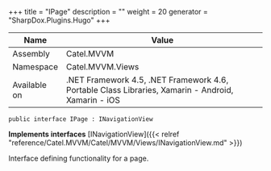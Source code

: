

+++
title = "IPage" 
description = ""
weight = 20
generator = "SharpDox.Plugins.Hugo"
+++

Name|Value
---|---
Assembly|Catel.MVVM
Namespace|Catel.MVVM.Views
Available on|.NET Framework 4.5, .NET Framework 4.6, Portable Class Libraries, Xamarin - Android, Xamarin - iOS

```
public interface IPage : INavigationView
```

**Implements interfaces**
[INavigationView]({{< relref "reference/Catel.MVVM/Catel/MVVM/Views/INavigationView.md" >}})

Interface defining functionality for a page.

